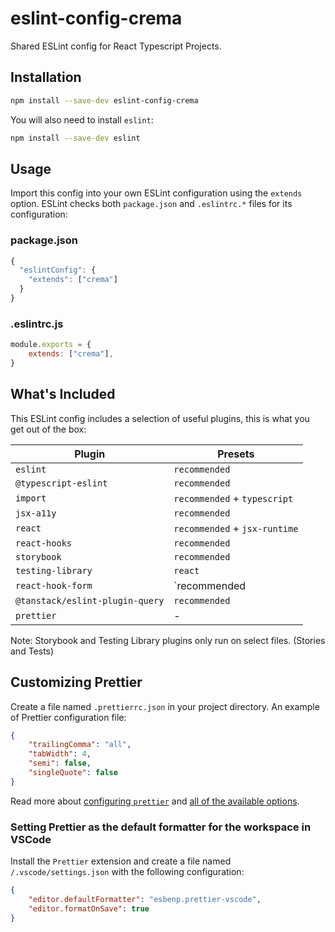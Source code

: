 # eslint-config-crema

Shared ESLint config for React Typescript Projects.

## Installation

```sh
npm install --save-dev eslint-config-crema
```

You will also need to install `eslint`:

```sh
npm install --save-dev eslint
```

## Usage

Import this config into your own ESLint configuration using the `extends` option. ESLint checks both `package.json` and `.eslintrc.*` files for its configuration:

### package.json

```js
{
  "eslintConfig": {
    "extends": ["crema"]
  }
}
```

### .eslintrc.js

```js
module.exports = {
    extends: ["crema"],
}
```

## What's Included

This ESLint config includes a selection of useful plugins, this is what you get out of the box:

| Plugin                          | Presets                       |
| ------------------------------- | ----------------------------- |
| `eslint`                        | `recommended`                 |
| `@typescript-eslint`            | `recommended`                 |
| `import`                        | `recommended` + `typescript`  |
| `jsx-a11y`                      | `recommended`                 |
| `react`                         | `recommended` + `jsx-runtime` |
| `react-hooks`                   | `recommended`                 |
| `storybook`                     | `recommended`                 |
| `testing-library`               | `react`                       |
| `react-hook-form`               | `recommended                  |
| `@tanstack/eslint-plugin-query` | `recommended`                 |
| `prettier`                      | -                             |

Note: Storybook and Testing Library plugins only run on select files. (Stories and Tests)

## Customizing Prettier

Create a file named `.prettierrc.json` in your project directory. An example of Prettier configuration file:

```json
{
    "trailingComma": "all",
    "tabWidth": 4,
    "semi": false,
    "singleQuote": false
}
```

Read more about [configuring `prettier`](https://prettier.io/docs/en/configuration.html) and [all of the available options](https://prettier.io/docs/en/options.html).

### Setting Prettier as the default formatter for the workspace in VSCode

Install the `Prettier` extension and create a file named `/.vscode/settings.json` with the following configuration:

```json
{
    "editor.defaultFormatter": "esbenp.prettier-vscode",
    "editor.formatOnSave": true
}
```
